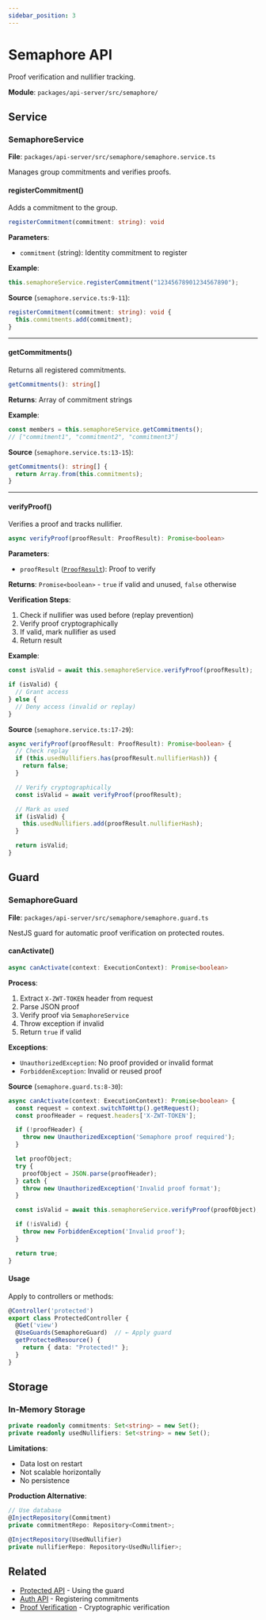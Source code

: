 ```yaml
---
sidebar_position: 3
---
```


# Semaphore API

Proof verification and nullifier tracking.

**Module**: `packages/api-server/src/semaphore/`

## Service

### SemaphoreService

**File**: `packages/api-server/src/semaphore/semaphore.service.ts`

Manages group commitments and verifies proofs.

#### registerCommitment()

Adds a commitment to the group.

```typescript
registerCommitment(commitment: string): void
```

**Parameters**:
- `commitment` (string): Identity commitment to register

**Example**:
```typescript
this.semaphoreService.registerCommitment("12345678901234567890");
```

**Source** (`semaphore.service.ts:9-11`):
```typescript
registerCommitment(commitment: string): void {
  this.commitments.add(commitment);
}
```

---

#### getCommitments()

Returns all registered commitments.

```typescript
getCommitments(): string[]
```

**Returns**: Array of commitment strings

**Example**:
```typescript
const members = this.semaphoreService.getCommitments();
// ["commitment1", "commitment2", "commitment3"]
```

**Source** (`semaphore.service.ts:13-15`):
```typescript
getCommitments(): string[] {
  return Array.from(this.commitments);
}
```

---

#### verifyProof()

Verifies a proof and tracks nullifier.

```typescript
async verifyProof(proofResult: ProofResult): Promise<boolean>
```

**Parameters**:
- `proofResult` ([`ProofResult`](../lib/types#proofresult)): Proof to verify

**Returns**: `Promise<boolean>` - `true` if valid and unused, `false` otherwise

**Verification Steps**:
1. Check if nullifier was used before (replay prevention)
2. Verify proof cryptographically
3. If valid, mark nullifier as used
4. Return result

**Example**:
```typescript
const isValid = await this.semaphoreService.verifyProof(proofResult);

if (isValid) {
  // Grant access
} else {
  // Deny access (invalid or replay)
}
```

**Source** (`semaphore.service.ts:17-29`):
```typescript
async verifyProof(proofResult: ProofResult): Promise<boolean> {
  // Check replay
  if (this.usedNullifiers.has(proofResult.nullifierHash)) {
    return false;
  }

  // Verify cryptographically
  const isValid = await verifyProof(proofResult);

  // Mark as used
  if (isValid) {
    this.usedNullifiers.add(proofResult.nullifierHash);
  }

  return isValid;
}
```

## Guard

### SemaphoreGuard

**File**: `packages/api-server/src/semaphore/semaphore.guard.ts`

NestJS guard for automatic proof verification on protected routes.

#### canActivate()

```typescript
async canActivate(context: ExecutionContext): Promise<boolean>
```

**Process**:
1. Extract `X-ZWT-TOKEN` header from request
2. Parse JSON proof
3. Verify proof via `SemaphoreService`
4. Throw exception if invalid
5. Return `true` if valid

**Exceptions**:
- `UnauthorizedException`: No proof provided or invalid format
- `ForbiddenException`: Invalid or reused proof

**Source** (`semaphore.guard.ts:8-30`):
```typescript
async canActivate(context: ExecutionContext): Promise<boolean> {
  const request = context.switchToHttp().getRequest();
  const proofHeader = request.headers['X-ZWT-TOKEN'];

  if (!proofHeader) {
    throw new UnauthorizedException('Semaphore proof required');
  }

  let proofObject;
  try {
    proofObject = JSON.parse(proofHeader);
  } catch {
    throw new UnauthorizedException('Invalid proof format');
  }

  const isValid = await this.semaphoreService.verifyProof(proofObject);

  if (!isValid) {
    throw new ForbiddenException('Invalid proof');
  }

  return true;
}
```

#### Usage

Apply to controllers or methods:

```typescript
@Controller('protected')
export class ProtectedController {
  @Get('view')
  @UseGuards(SemaphoreGuard)  // ← Apply guard
  getProtectedResource() {
    return { data: "Protected!" };
  }
}
```

## Storage

### In-Memory Storage

```typescript
private readonly commitments: Set<string> = new Set();
private readonly usedNullifiers: Set<string> = new Set();
```

**Limitations**:
- Data lost on restart
- Not scalable horizontally
- No persistence

**Production Alternative**:
```typescript
// Use database
@InjectRepository(Commitment)
private commitmentRepo: Repository<Commitment>;

@InjectRepository(UsedNullifier)
private nullifierRepo: Repository<UsedNullifier>;
```

## Related

- [Protected API](protected) - Using the guard
- [Auth API](auth) - Registering commitments
- [Proof Verification](../lib/proof#verifyproof) - Cryptographic verification

